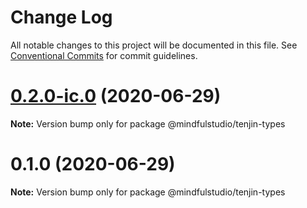 # Change Log

All notable changes to this project will be documented in this file.
See [Conventional Commits](https://conventionalcommits.org) for commit guidelines.

# [0.2.0-ic.0](https://github.com/JakeElder/tenjin/compare/v0.1.0...v0.2.0-ic.0) (2020-06-29)

**Note:** Version bump only for package @mindfulstudio/tenjin-types





# 0.1.0 (2020-06-29)

**Note:** Version bump only for package @mindfulstudio/tenjin-types
